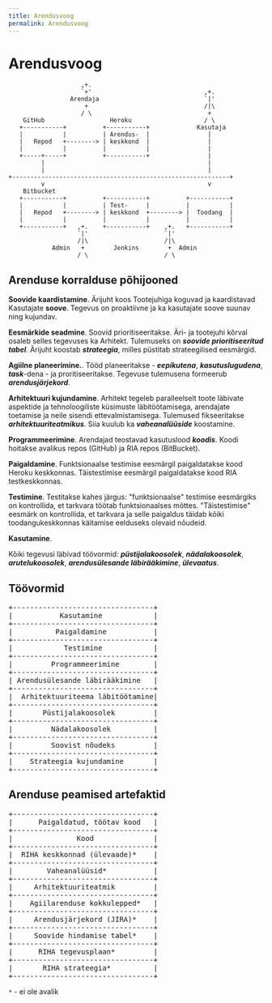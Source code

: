 ```yaml
---
title: Arendusvoog
permalink: Arendusvoog
---
```


# Arendusvoog

```
                    ,+.
                    `+'                               ,+.
                 Arendaja                             `|'
                     +                                /|\
                    / \                                +
    GitHub                  Heroku                    / \
   +-----------+          +-----------+             Kasutaja
   |           |          | Arendus-  |                |
   |   Repod   +--------> | keskkond  |                |
   |           |          |           |                |
   +-----+-----+          +-----------+                |
         |                                             |
         |                                             |
+------------------------------------------------------------+
         v                                             v
    Bitbucket
   +-----------+          +-----------+          +-----------+
   |           |          | Test-     |          |           |
   |   Repod   +--------> | keskkond  +--------> |  Toodang  |
   |           |          |           |          |           |
   +-----------+   ,+.    +-----------+    ,+.   +-----------+
                   `|'                     `|'
                   /|\                     /|\
            Admin   +        Jenkins        +  Admin
                   / \                     / \

```

## Arenduse korralduse põhijooned

__Soovide kaardistamine__. Ärijuht koos Tootejuhiga koguvad ja kaardistavad Kasutajate __soove__. Tegevus on proaktiivne ja ka kasutajate soove suunav ning kujundav.

__Eesmärkide seadmine__. Soovid prioritiseeritakse. Äri- ja tootejuhi kõrval osaleb selles tegevuses ka Arhitekt. Tulemuseks on ***soovide prioritiseeritud tabel***. Ärijuht koostab ***strateegia***, milles püstitab strateegilised eesmärgid.

__Agiilne planeerimine.__. Tööd planeeritakse - ***eepikutena***, ***kasutuslugudena***, ***task***-dena - ja proritiseeritakse. Tegevuse tulemusena formeerub __***arendusjärjekord***__.

__Arhitektuuri kujundamine__. Arhitekt tegeleb paralleelselt toote läbivate aspektide ja tehnoloogiliste küsimuste läbitöötamisega, arendajate toetamise ja neile sisendi ettevalmistamisega. Tulemused fikseeritakse ***arhitektuuriteatmikus***. Siia kuulub ka ***vaheanalüüside*** koostamine.

__Programmeerimine__. Arendajad teostavad kasutuslood ***koodis***. Koodi hoitakse avalikus repos (GitHub) ja RIA repos (BitBucket).

__Paigaldamine__. Funktsionaalse testimise eesmärgil paigaldatakse kood Heroku keskkonnas. Täistestimise eesmärgil paigaldatakse kood RIA testkeskkonnas.

__Testimine__. Testitakse kahes järgus: "funktsionaalse" testimise eesmärgiks on kontrollida, et tarkvara töötab funktsionaalses mõttes. "Täistestimise" eesmärk on kontrollida, et tarkvara ja selle paigaldus täidab kõiki toodangukeskkonnas käitamise eelduseks olevaid nõudeid.

__Kasutamine__. 

Kõiki tegevusi läbivad töövormid: ***püstijalakoosolek***, ***nädalakoosolek***, ***arutelukoosolek***, ***arendusülesande läbirääkimine***, ***ülevaatus***.


## Töövormid

<pre>
+---------------------------------+
|           Kasutamine            |
+---------------------------------+
|          Paigaldamine           |
+---------------------------------+
|            Testimine            |
+---------------------------------+
|         Programmeerimine        |
+---------------------------------+
| Arendusülesande läbirääkimine   |
+---------------------------------+
|  Arhitektuuriteema läbitöötamine|
+---------------------------------+
|       Püstijalakoosolek         |
+---------------------------------+
|         Nädalakoosolek          |
+---------------------------------+
|         Soovist nõudeks         |
+---------------------------------+
|    Strateegia kujundamine       |
+---------------------------------+
</pre>  

## Arenduse peamised artefaktid

<pre>
+---------------------------------+
|      Paigaldatud, töötav kood   |
+---------------------------------+
|               Kood              |
+---------------------------------+
|  RIHA keskkonnad (ülevaade)*    |
+---------------------------------+
|        Vaheanalüüsid*           |
+---------------------------------+
|     Arhitektuuriteatmik         |
+---------------------------------+
|    Agiilarenduse kokkulepped*   |
+---------------------------------+
|     Arendusjärjekord (JIRA)*    |
+---------------------------------+
|     Soovide hindamise tabel*    |
+---------------------------------+
|      RIHA tegevusplaan*         |
+---------------------------------+
|       RIHA strateegia*          |
+---------------------------------+
</pre>  

`*` - ei ole avalik

